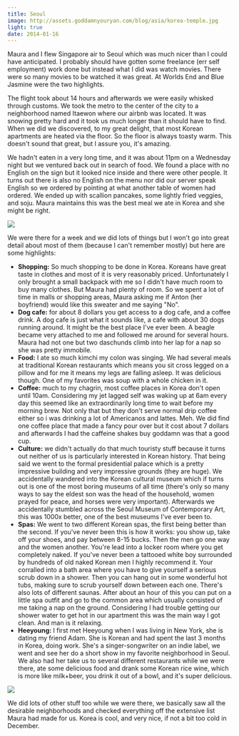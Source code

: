 ```yaml
---
title: Seoul
image: http://assets.goddamnyouryan.com/blog/asia/korea-temple.jpg
light: true
date: 2014-01-16
---
```


Maura and I flew Singapore air to Seoul which was much nicer than I could have anticipated. I probably should have gotten some freelance (err self employment) work done but instead what I did was watch movies. There were so many movies to be watched it was great. At Worlds End and Blue Jasmine were the two highlights.

The flight took about 14 hours and afterwards we were easily whisked through customs. We took the metro to the center of the city to a neighborhood named Itaewon where our airbnb was located. It was snowing pretty hard and it took us much longer than it should have to find. When we did we discovered, to my great delight, that most Korean apartments are heated via the floor. So the floor is always toasty warm. This doesn't sound that great, but I assure you, it's amazing.

We hadn't eaten in a very long time, and it was about 11pm on a Wednesday night but we ventured back out in search of food. We found a place with no English on the sign but it looked nice inside and there were other people. It turns out there is also no English on the menu nor did our server speak English so we ordered by pointing at what another table of women had ordered. We ended up with scallion pancakes, some lightly fried veggies, and soju.  Maura maintains this was the best meal we ate in Korea and she might be right.

![](http://assets.goddamnyouryan.com/blog/asia/korean-restaurant.jpg)

We were there for a week and we did lots of things but I won't go into great detail about most of them (because I can't remember mostly) but here are some highlights:

*   **Shopping:** So much shopping to be done in Korea. Koreans have great taste in clothes and most of it is very reasonably priced. Unfortunately I only brought a small backpack with me so I didn't have much room to buy many clothes. But Maura had plenty of room. So we spent a lot of time in malls or shopping areas, Maura asking me if Anton (her boyfriend) would like this sweater and me saying "No".
*   **Dog cafe:** for about 8 dollars you get access to a dog cafe, and a coffee drink. A dog cafe is just what it sounds like, a cafe with about 30 dogs running around. It might be the best place I've ever been. A beagle became very attached to me and followed me around for several hours. Maura had not one but two daschunds climb into her lap for a nap so she was pretty immobile.
*   **Food:** I ate so much kimchi my colon was singing. We had several meals at traditional Korean restaurants which means you sit cross legged on a pillow and for me it means my legs are falling asleep. It was delicious though. One of my favorites was soup with a whole chicken in it.
*   **Coffee:** much to my chagrin, most coffee places in Korea don't open until 10am. Considering my jet lagged self was waking up at 6am every day this seemed like an extraordinarily long time to wait before my morning brew. Not only that but they don't serve normal drip coffee either so i was drinking a lot of Americanos and lattes. Meh. We did find one coffee place that made a fancy pour over but it cost about 7 dollars and afterwards I had the caffeine shakes buy goddamn was that a good cup.
*   **Culture:** we didn't actually do that much touristy stuff because it turns out neither of us is particularly interested in Korean history. That being said we went to the formal presidential palace which is a pretty impressive building and very impressive grounds (they are huge). We accidentally wandered into the Korean cultural museum which if turns out is one of the most boring museums of all time (there's only so many ways to say the eldest son was the head of the household, women prayed for peace, and horses were very important). Afterwards we accidentally stumbled across the Seoul Museum of Contemporary Art, this was 1000x better, one of the best museums I've ever been to.
*   **Spas:** We went to two different Korean spas, the first being better than the second. If you've never been this is how it works: you show up, take off your shoes, and pay between 8-15 bucks. Then the men go one way and the women another. You're lead into a locker room where you get completely naked. If you've never been a tattooed white boy surrounded by hundreds of old naked Korean men I highly recommend it. Your corralled into a bath area where you have to give yourself a serious scrub down in a shower. Then you can hang out in some wonderful hot tubs, making sure to scrub yourself down between each one. There's also lots of different saunas. After about an hour of this you can put on a little spa outfit and go to the common area which usually consisted of me taking a nap on the ground. Considering I had trouble getting our shower water to get hot in our apartment this was the main way I got clean. And man is it relaxing.
*   **Heeyoung:** I first met Heeyoung when I was living in New York, she is dating my friend Adam. She is Korean and had spent the last 3 months in Korea, doing work. She's a singer-songwriter on an indie label, we went and see her do a short show in my favorite neighborhood in Seoul. We also had her take us to several different restaurants while we were there, ate some delicious food and drank some Korean rice wine, which is more like milk+beer, you drink it out of a bowl, and it's super delicious.

![](http://assets.goddamnyouryan.com/blog/asia/korea-museum.jpg)

We did lots of other stuff too while we were there, we basically saw all the desirable neighborhoods and checked everything off the extensive list Maura had made for us. Korea is cool, and very nice, if not a bit too cold in December.
